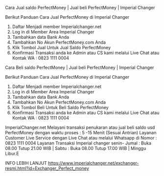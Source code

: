 Cara Jual saldo PerfectMoney | Jual beli PerfectMoney | Imperial Changer 


Berikut Panduan Cara Jual PerfectMoney di Imperial Changer


1. Daftar Menjadi member Imperialchanger.net
2. Log in di Member Area Imperial Changer
3. Tambahkan data Bank Anda
4. Tambahkan No Akun PerfectMoney.com Anda
5. Klik Tombol Jual Untuk Jual Saldo PerfectMoney
6. Konfirmasi Transaksi anda ke Admin atau CS kami melalui Live Chat atau Kontak WA : 0823 1111 0004








Cara Beli saldo PerfectMoney | Jual beli PerfectMoney | Imperial Changer 


Berikut Panduan Cara Jual PerfectMoney di Imperial Changer


1. Daftar Menjadi member Imperialchanger.net
2. Log in di Member Area Imperial Changer
3. Tambahkan data Bank Anda
4. Tambahkan No Akun PerfectMoney.com Anda
5. Klik Tombol Beli Untuk Beli Saldo PerfectMoney
6. Konfirmasi Transaksi anda ke Admin atau CS kami melalui Live Chat atau Kontak WA : 0823 1111 0004




ImperialChanger.net Melayani transaksi penukaran atau jual beli saldo usd PerfectMoney dengan waktu proses : 5 -15 Menit (Sesuai Antrian) Layanan Customer Live Service dengan Live Chat atau melalui Whatsapp di Nomor : 0823 1111 0004 Layanan Transaksi Imperial changer senin- Jumal : Buka 08.00 Tutup 21.00 WIB | Sabtu : Buka 08.00 Tutup 17.00 WIB | Minggu Libur.E




INFO LEBIH LANJUT https://www.imperialchanger.net/exchanger-resmi.html?id=Exchanger_Perfect_money
